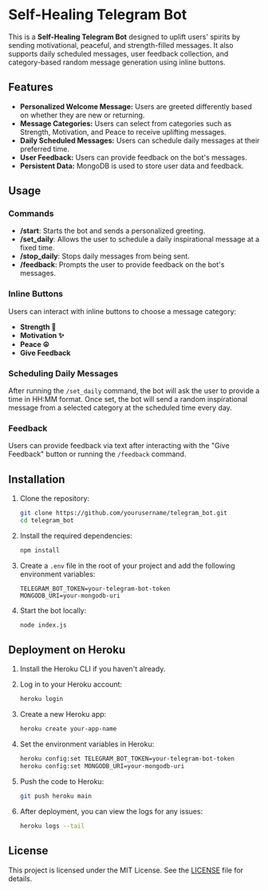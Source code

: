 # Self-Healing Telegram Bot

This is a **Self-Healing Telegram Bot** designed to uplift users' spirits by sending motivational, peaceful, and strength-filled messages. It also supports daily scheduled messages, user feedback collection, and category-based random message generation using inline buttons.

## Features

- **Personalized Welcome Message:** Users are greeted differently based on whether they are new or returning.
- **Message Categories:** Users can select from categories such as Strength, Motivation, and Peace to receive uplifting messages.
- **Daily Scheduled Messages:** Users can schedule daily messages at their preferred time.
- **User Feedback:** Users can provide feedback on the bot's messages.
- **Persistent Data:** MongoDB is used to store user data and feedback.

## Usage

### Commands

- **/start**: Starts the bot and sends a personalized greeting.
- **/set_daily**: Allows the user to schedule a daily inspirational message at a fixed time.
- **/stop_daily**: Stops daily messages from being sent.
- **/feedback**: Prompts the user to provide feedback on the bot's messages.

### Inline Buttons

Users can interact with inline buttons to choose a message category:

- **Strength 💪**
- **Motivation ✨**
- **Peace ☮️**
- **Give Feedback**

### Scheduling Daily Messages

After running the `/set_daily` command, the bot will ask the user to provide a time in HH:MM format. Once set, the bot will send a random inspirational message from a selected category at the scheduled time every day.

### Feedback

Users can provide feedback via text after interacting with the "Give Feedback" button or running the `/feedback` command.

## Installation

1. Clone the repository:

   ```bash
   git clone https://github.com/yourusername/telegram_bot.git
   cd telegram_bot
   ```

2. Install the required dependencies:

   ```bash
   npm install
   ```

3. Create a `.env` file in the root of your project and add the following environment variables:

   ```env
   TELEGRAM_BOT_TOKEN=your-telegram-bot-token
   MONGODB_URI=your-mongodb-uri
   ```

4. Start the bot locally:

   ```bash
   node index.js
   ```

## Deployment on Heroku

1. Install the Heroku CLI if you haven't already.

2. Log in to your Heroku account:

   ```bash
   heroku login
   ```

3. Create a new Heroku app:

   ```bash
   heroku create your-app-name
   ```

4. Set the environment variables in Heroku:

   ```bash
   heroku config:set TELEGRAM_BOT_TOKEN=your-telegram-bot-token
   heroku config:set MONGODB_URI=your-mongodb-uri
   ```

5. Push the code to Heroku:

   ```bash
   git push heroku main
   ```

6. After deployment, you can view the logs for any issues:

   ```bash
   heroku logs --tail
   ```

## License

This project is licensed under the MIT License. See the [LICENSE](LICENSE) file for details.